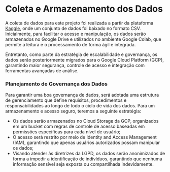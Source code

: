 # Coleta e Armazenamento dos Dados
A coleta de dados para este projeto foi realizada a partir da plataforma [Kaggle](https://www.kaggle.com/datasets/pavansubhasht/ibm-hr-analytics-attrition-dataset), onde um conjunto de dados foi baixado no formato CSV. Inicialmente, para facilitar o acesso e manipulação, os dados serão armazenados no Google Drive e utilizados no ambiente Google Colab, que permite a leitura e o processamento de forma ágil e integrada.

Entretanto, como parte da estratégia de escalabilidade e governança, os dados serão posteriormente migrados para o Google Cloud Platform (GCP), garantindo maior segurança, controle de acesso e integração com ferramentas avançadas de análise.

### Planejamento de Governança dos Dados
Para garantir uma boa governança de dados, será adotada uma estrutura de gerenciamento que define requisitos, procedimentos e responsabilidades ao longo de todo o ciclo de vida dos dados. Para um armazenamento e acesso seguro, teremos a seguinte estratégia:

* Os dados serão armazenados no Cloud Storage da GCP, organizados em um bucket com regras de controle de acesso baseadas em permissões específicas para cada nível de usuário;
* O acesso será restrito por meio de Identity and Access Management (IAM), garantindo que apenas usuários autorizados possam manipular os dados;
* Visando atender às diretrizes da LGPD, os dados serão anonimizados de forma a impedir a identificação de indivíduos, garantindo que nenhuma informação sensível seja exposta ou compartilhada indevidamente.
